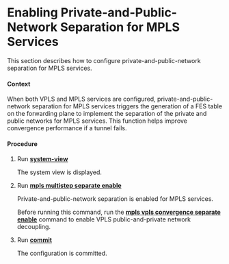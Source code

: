 Enabling Private-and-Public-Network Separation for MPLS Services
================================================================

This section describes how to configure private-and-public-network separation for MPLS services.

#### Context

When both VPLS and MPLS services are configured, private-and-public-network separation for MPLS services triggers the generation of a FES table on the forwarding plane to implement the separation of the private and public networks for MPLS services. This function helps improve convergence performance if a tunnel fails.


#### Procedure

1. Run [**system-view**](cmdqueryname=system-view)
   
   
   
   The system view is displayed.
2. Run [**mpls multistep separate enable**](cmdqueryname=mpls+multistep+separate+enable)
   
   
   
   Private-and-public-network separation is enabled for MPLS services.
   
   
   
   Before running this command, run the [**mpls vpls convergence separate enable**](cmdqueryname=mpls+vpls+convergence+separate+enable) command to enable VPLS public-and-private network decoupling.
3. Run [**commit**](cmdqueryname=commit)
   
   
   
   The configuration is committed.